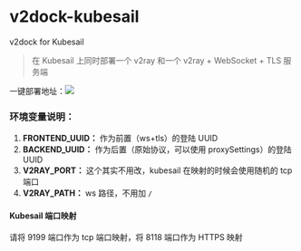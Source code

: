 # v2dock-kubesail

v2dock for Kubesail

> 在 Kubesail 上同时部署一个 v2ray 和一个 v2ray + WebSocket + TLS 服务端

一键部署地址：<a href="https://kubesail.com/template/kullex/v2dock-kubesail"><img src="https://img.shields.io/badge/1--Click-Deploy%20on%20Kubernetes-blue" /></a>

### 环境变量说明：

1. **FRONTEND_UUID：** 作为前置（ws+tls）的登陆 UUID
2. **BACKEND_UUID：** 作为后置（原始协议，可以使用 proxySettings）的登陆 UUID
3. **V2RAY_PORT：** 这个其实不用改，kubesail 在映射的时候会使用随机的 tcp 端口
4. **V2RAY_PATH：** ws 路径，不用加 `/`


#### Kubesail 端口映射

请将 9199 端口作为 tcp 端口映射，将 8118 端口作为 HTTPS 映射
